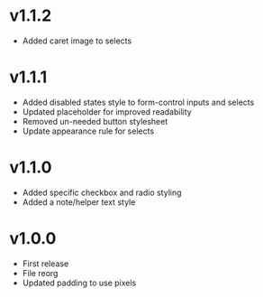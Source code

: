 # v1.1.2

* Added caret image to selects

# v1.1.1

* Added disabled states style to form-control inputs and selects
* Updated placeholder for improved readability
* Removed un-needed button stylesheet
* Update appearance rule for selects

# v1.1.0

* Added specific checkbox and radio styling
* Added a note/helper text style

# v1.0.0

* First release
* File reorg
* Updated padding to use pixels
